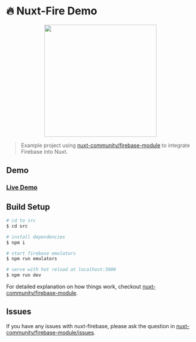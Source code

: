 # 🔥 Nuxt-Fire Demo

<p align="center"><img align="center" height="300px" src="https://nuxt-fire-demo.firebaseapp.com/logo_text.png"/></p>

> Example project using [nuxt-community/firebase-module](https://github.com/nuxt-community/firebase-module) to integrate Firebase into Nuxt.

## Demo

### [Live Demo](https://nuxt-fire-demo.herokuapp.com)

## Build Setup

```bash
# cd to src
$ cd src

# install dependencies
$ npm i

# start firebase emulators
$ npm run emulators

# serve with hot reload at localhost:3000
$ npm run dev
```

For detailed explanation on how things work, checkout [nuxt-community/firebase-module](https://github.com/nuxt-community/firebase-module).

## Issues

If you have any issues with nuxt-firebase, please ask the question in [nuxt-community/firebase-module/issues](https://github.com/nuxt-community/firebase-module/issues).
